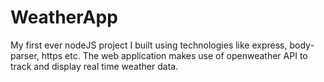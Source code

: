 # WeatherApp
My first ever nodeJS project I built using technologies like express, body-parser, https etc. The web application makes use of openweather API to track and display real time weather data.
